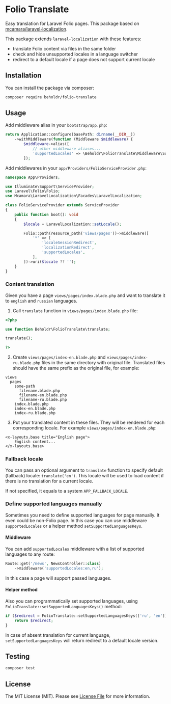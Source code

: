 # Folio Translate

Easy translation for Laravel Folio pages.
This package based on [mcamara/laravel-localization](https://github.com/mcamara/laravel-localization).

This package extends `laravel-localization` with these features:

- translate Folio content via files in the same folder
- check and hide unsupported locales in a language switcher
- redirect to a default locale if a page does not support current locale

## Installation

You can install the package via composer:

```bash
composer require beholdr/folio-translate
```

## Usage

Add middleware alias in your `bootstrap/app.php`:

```php
return Application::configure(basePath: dirname(__DIR__))
    ->withMiddleware(function (Middleware $middleware) {
        $middleware->alias([
            // other middleware aliases...
            'supportedLocales' => \Beholdr\FolioTranslate\Middleware\SupportedLocales::class,
        ]);
```

Add middlewares in your `app/Providers/FolioServiceProvider.php`:

```php
namespace App\Providers;

use Illuminate\Support\ServiceProvider;
use Laravel\Folio\Folio;
use Mcamara\LaravelLocalization\Facades\LaravelLocalization;

class FolioServiceProvider extends ServiceProvider
{
    public function boot(): void
    {
        $locale = LaravelLocalization::setLocale();

        Folio::path(resource_path('views/pages'))->middleware([
            '*' => [
                'localeSessionRedirect',
                'localizationRedirect',
                'supportedLocales',
            ],
        ])->uri($locale ?? '');
    }
}
```

### Content translation

Given you have a page `views/pages/index.blade.php` and want to translate it to `english` and `russian` languages.

1. Call `translate` function in `views/pages/index.blade.php` file:

```php
<?php

use function Beholdr\FolioTranslate\translate;

translate();

?>
```

2. Create `views/pages/index-en.blade.php` and `views/pages/index-ru.blade.php` files in the same directory with original file. Translated files should have the same prefix as the original file, for example:

```
views
  pages
    some-path
      filename.blade.php
      filename-en.blade.php
      filename-ru.blade.php
    index.blade.php
    index-en.blade.php
    index-ru.blade.php
```

3. Put your translated content in these files. They will be rendered for each corresponding locale.
For example `views/pages/index-en.blade.php`:

```blade
<x-layouts.base title="English page">
    English content...
</x-layouts.base>
```

### Fallback locale

You can pass an optional argument to `translate` function to specify default (fallback) locale: `translate('en')`.
This locale will be used to load content if there is no translation for a current locale.

If not specified, it equals to a system `APP_FALLBACK_LOCALE`.

### Define supported languages manually

Sometimes you need to define supported languages for page manually. It even could be non-Folio page.
In this case you can use middleware `supportedLocales` or a helper method `setSupportedLanguagesKeys`.

#### Middleware

You can add `supportedLocales` middleware with a list of supported languages to any route:

```php
Route::get('/news', NewsController::class)
    ->middleware('supportedLocales:en,ru');
```

In this case a page will support passed languages.

#### Helper method

Also you can programmatically set supported languages, using `FolioTranslate::setSupportedLanguagesKeys()` method:

```php
if ($redirect = FolioTranslate::setSupportedLanguagesKeys(['ru', 'en'])) {
    return $redirect;
}
```

In case of absent translation for current language, `setSupportedLanguagesKeys` will return redirect to a default locale version.

## Testing

```bash
composer test
```

## License

The MIT License (MIT). Please see [License File](LICENSE.md) for more information.
